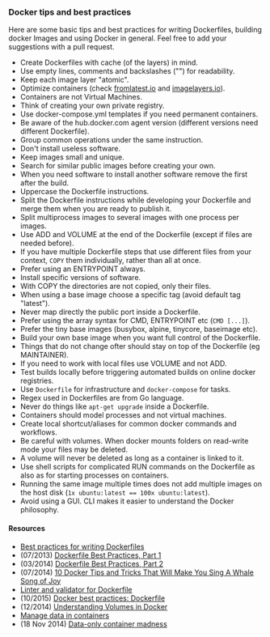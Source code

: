 ### Docker tips and best practices

Here are some basic tips and best practices for writing Dockerfiles,
building docker Images and using Docker in general. Feel free to add your suggestions
with a pull request.

- Create Dockerfiles with cache (of the layers) in mind.
- Use empty lines, comments and backslashes ("\") for readability.
- Keep each image layer "atomic".
- Optimize containers (check [fromlatest.io](https://www.fromlatest.io/) and [imagelayers.io](https://imagelayers.io)).
- Containers are not Virtual Machines.
- Think of creating your own private registry.
- Use docker-compose.yml templates if you need permanent containers.
- Be aware of the hub.docker.com agent version (different versions need different Dockerfile).
- Group common operations under the same instruction.
- Don't install useless software.
- Keep images small and unique.
- Search for similar public images before creating your own.
- When you need software to install another software remove the first after the build.
- Uppercase the Dockerfile instructions.
- Split the Dockerfile instructions while developing your Dockerfile and merge them when you are ready to publish it.
- Split multiprocess images to several images with one process per images.
- Use ADD and VOLUME at the end of the Dockerfile (except if files are needed before).
- If you have multiple Dockerfile steps that use different files from your context, ```COPY``` them individually, rather than all at once.
- Prefer using an ENTRYPOINT always.
- Install specific versions of software.
- With COPY the directories are not copied, only their files.
- When using a base image choose a specific tag (avoid default tag "latest").
- Never map directly the public port inside a Dockerfile.
- Prefer using the array syntax for CMD, ENTRYPOINT etc (```CMD [...]```).
- Prefer the tiny base images (busybox, alpine, tinycore, baseimage etc).
- Build your own base image when you want full control of the Dockerfile.
- Things that do not change ofter should stay on top of the Dockerfile (eg MAINTAINER).
- If you need to work with local files use VOLUME and not ADD.
- Test builds locally before triggering automated builds on online docker registries.
- Use ```Dockerfile``` for infrastructure and ```docker-compose``` for tasks.
- Regex used in Dockerfiles are from Go language.
- Never do things like ```apt-get upgrade``` inside a Dockerfile.
- Containers should model processes and not virtual machines.
- Create local shortcut/aliases for common docker commands and workflows.
- Be careful with volumes. When docker mounts folders on read-write mode your files may be deleted.
- A volume will never be deleted as long as a container is linked to it.
- Use shell scripts for complicated RUN commands on the Dockerfile as also as for starting processes on containers.
- Running the same image multiple times does not add multiple images on the host disk (```1x ubuntu:latest == 100x ubuntu:latest```).
- Avoid using a GUI. CLI makes it easier to understand the Docker philosophy.

#### Resources

- [Best practices for writing Dockerfiles](https://docs.docker.com/engine/userguide/eng-image/dockerfile_best-practices/)
- (07/2013) [Dockerfile Best Practices, Part 1](http://crosbymichael.com/dockerfile-best-practices.html)
- (03/2014) [Dockerfile Best Practices, Part 2](http://crosbymichael.com/dockerfile-best-practices-take-2.html)
- (07/2014) [10 Docker Tips and Tricks That Will Make You Sing A Whale Song of Joy](http://nathanleclaire.com/blog/2014/07/12/10-docker-tips-and-tricks-that-will-make-you-sing-a-whale-song-of-joy/)
- [Linter and validator for Dockerfile](https://github.com/replicatedhq/dockerfilelint#checks-performed)
- (10/2015) [Docker best practices: Dockerfile](https://getcarina.com/docs/best-practices/docker-best-practices-dockerfile/)
- (12/2014) [Understanding Volumes in Docker](http://container-solutions.com/understanding-volumes-docker/)
- [Manage data in containers](https://docs.docker.com/engine/userguide/containers/dockervolumes/)
- (18 Nov 2014) [Data-only container madness](http://container42.com/2014/11/18/data-only-container-madness/)
